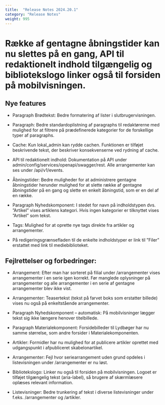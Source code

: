 ```yaml
---
title:  "Release Notes 2024.20.1"
category: "Release Notes"
weight: 995
---
```


# Række af gentagne åbningstider kan nu slettes på en gang, API til redaktionelt indhold tilgængelig og bibliotekslogo linker også til forsiden på mobilvisningen. 

## Nye features

- Paragraph Brødtekst: Bedre formatering af lister i slutbrugervisningen. 

- Paragraph: Bedre standardoplistning af paragraphs til redaktørerne med mulighed for at filtrere på prædefinerede kategorier for de forskellige typer af paragraphs. 

- Cache: Kun lokal_admin kan rydde cachen. Funktionen er tilføjet beskrivende tekst, der beskriver konsekvenserne ved rydning af cache. 

- API til redaktionelt indhold: Dokumentation på API under admin/config/services/openapi/swagger/rest. Alle arrangementer kan ses under /api/v1/events. 

- Åbningstider: Bedre muligheder for at administrere gentagne åbningstider herunder mulighed for at slette række af gentagne åbningstider på en gang og slette en enkelt åbningstid, som er en del af en række.  

- Paragraph Nyhedskomponent: I stedet for navn på indholdstypen dvs. ”Artikel” vises artiklens kategori. Hvis ingen kategorier er tilknyttet vises ”Artikel” som tekst. 

- Tags: Mulighed for at oprette nye tags direkte fra artikler og arrangementer. 

- På redigeringsgrænsefladen til de enkelte indholdstyper er link til ”Filer” erstattet med link til mediebiblioteket. 


## Fejlrettelser og forbedringer:

- Arrangement: Efter man har sorteret på filial under /arrangementer vises arrangementer i en serie igen korrekt. Før manglede oplysninger på arrangementer og alle arrangementer i en serie af gentagne arrangementer blev ikke vist.  

- Arrangementer: Teasertekst (tekst på farvet boks som erstatter billede) vises nu også på enkeltstående arrangementer. 

- Paragraph Nyhedskomponent – automatisk: På mobilvisninger lægger tekst sig ikke længere henover titelbillede. 

- Paragraph Materialekomponent: Forsidebilleder til Lydbøger har nu samme størrelse, som andre forsider i Materialekomponenten. 

- Artikler: Formidler har nu mulighed for at publicere artikler oprettet med udgangspunkt i afpubliceret skabelonartikel. 

- Arrangementer: Fejl hvor seriearrangement uden grund opdeles i listevisningen under /arrangementer er nu løst. 

- Bibliotekslogo: Linker nu også til forsiden på mobilvisningen. Logoet er tilføjet tilgængelig tekst (aria-label), så brugere af skærmlæsere oplæses relevant information. 

- Listevisninger: Bedre trunkering af tekst i diverse listevisninger under f.eks. /arrangementer og /artikler. 



